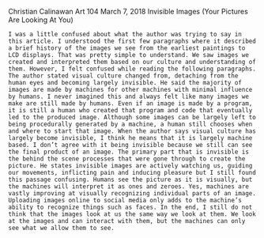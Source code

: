 Christian Calinawan
Art 104
March 7, 2018
Invisible Images (Your Pictures Are Looking At You)

	I was a little confused about what the author was trying to say in this article. I understood the first few paragraphs where it described a brief history of the images we see from the earliest paintings to LCD displays. That was pretty simple to understand. We saw images we created and interpreted them based on our culture and understanding of them. However, I felt confused while reading the following paragraphs. The author stated visual culture changed from, detaching from the human eyes and becoming largely invisible. He said the majority of images are made by machines for other machines with minimal influence by humans. I never imagined this and always felt like many images we make are still made by humans. Even if an image is made by a program, it is still a human who created that program and code that eventually led to the produced image. Although some images can be largely left to being procedurally generated by a machine, a human still chooses when and where to start that image. When the author says visual culture has largely become invisible, I think he means that it is largely machine based. I don’t agree with it being invisible because we still can see the final product of an image. The primary part that is invisible is the behind the scene processes that were gone through to create the picture. He states invisible images are actively watching us, guiding our movements, inflicting pain and inducing pleasure but I still found this passage confusing. Humans see the picture as it is visually, but the machines will interpret it as ones and zeroes. Yes, machines are vastly improving at visually recognizing individual parts of an image. Uploading images online to social media only adds to the machine’s ability to recognize things such as faces. In the end, I still do not think that the images look at us the same way we look at them. We look at the images and can interact with them, but the machines can only see what we allow them to see.
